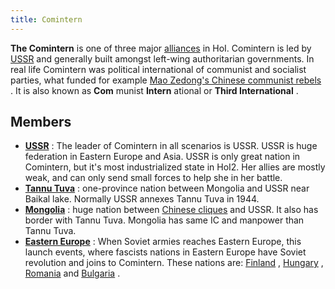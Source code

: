 ```yaml
---
title: Comintern
---
```



**The Comintern** is one of three major
[alliances](/wiki/index.php?title=Alliance&action=edit&redlink=1 "Alliance (page does not exist)")
in HoI. Comintern is led by
[USSR](/wiki/index.php?title=USSR&action=edit&redlink=1 "USSR (page does not exist)")
and generally built amongst left-wing authoritarian governments. In real
life Comintern was political international of communist and socialist
parties, what funded for example [Mao Zedong's Chinese communist
rebels](/wiki/Communist_China "Communist China") . It is also known as
**Com** munist **Intern** ational or **Third International** .

##  Members 

-   **[USSR](/wiki/index.php?title=USSR&action=edit&redlink=1 "USSR (page does not exist)")**
    : The leader of Comintern in all scenarios is USSR. USSR is huge
    federation in Eastern Europe and Asia. USSR is only great nation in
    Comintern, but it's most industrialized state in HoI2. Her allies
    are mostly weak, and can only send small forces to help she in her
    battle.
-   **[Tannu Tuva](/wiki/Tannu_Tuva "Tannu Tuva")** : one-province
    nation between Mongolia and USSR near Baikal lake. Normally USSR
    annexes Tannu Tuva in 1944.
-   **[Mongolia](/wiki/Mongolia "Mongolia")** : huge nation between
    [Chinese
    cliques](/wiki/index.php?title=Clique&action=edit&redlink=1 "Clique (page does not exist)")
    and USSR. It also has border with Tannu Tuva. Mongolia has same IC
    and manpower than Tannu Tuva.
-   **[Eastern Europe](/wiki/Europe "Europe")** : When Soviet armies
    reaches Eastern Europe, this launch events, where fascists nations
    in Eastern Europe have Soviet revolution and joins to Comintern.
    These nations are: [Finland](/wiki/Finland "Finland") ,
    [Hungary](/wiki/Hungary "Hungary") ,
    [Romania](/wiki/Romania "Romania") and
    [Bulgaria](/wiki/Bulgaria "Bulgaria") .
